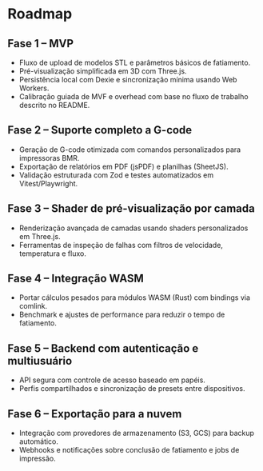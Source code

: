 # Roadmap

## Fase 1 – MVP
- Fluxo de upload de modelos STL e parâmetros básicos de fatiamento.
- Pré-visualização simplificada em 3D com Three.js.
- Persistência local com Dexie e sincronização mínima usando Web Workers.
- Calibração guiada de MVF e overhead com base no fluxo de trabalho descrito no README.

## Fase 2 – Suporte completo a G-code
- Geração de G-code otimizada com comandos personalizados para impressoras BMR.
- Exportação de relatórios em PDF (jsPDF) e planilhas (SheetJS).
- Validação estruturada com Zod e testes automatizados em Vitest/Playwright.

## Fase 3 – Shader de pré-visualização por camada
- Renderização avançada de camadas usando shaders personalizados em Three.js.
- Ferramentas de inspeção de falhas com filtros de velocidade, temperatura e fluxo.

## Fase 4 – Integração WASM
- Portar cálculos pesados para módulos WASM (Rust) com bindings via comlink.
- Benchmark e ajustes de performance para reduzir o tempo de fatiamento.

## Fase 5 – Backend com autenticação e multiusuário
- API segura com controle de acesso baseado em papéis.
- Perfis compartilhados e sincronização de presets entre dispositivos.

## Fase 6 – Exportação para a nuvem
- Integração com provedores de armazenamento (S3, GCS) para backup automático.
- Webhooks e notificações sobre conclusão de fatiamento e jobs de impressão.
